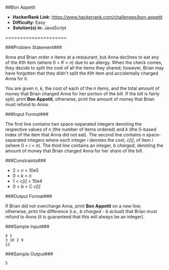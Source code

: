 ##Bon Appetit

* __HackerRank Link:__ https://www.hackerrank.com/challenges/bon-appetit
* __Difficulty:__ Easy
* __Solution(s) in:__ JavaScript

=====================

###Problem Statement###

Anna and Brian order _n_ items at a restaurant, but Anna declines to eat any of the _Kth_ item (where 0 < _K_ < _n_) due to an allergy. When the check comes, they decide to split the cost of all the items they shared; however, Brian may have forgotten that they didn't split the _Kth_ item and accidentally charged Anna for it.

You are given _n_, _k_, the cost of each of the _n_ items, and the total amount of money that Brian charged Anna for her portion of the bill. If the bill is fairly split, print __Bon Appetit__; otherwise, print the amount of money that Brian must refund to Anna.

###Input Format###

The first line contains two space-separated integers denoting the respective values of _n_ (the number of items ordered) and _k_ (the 0-based index of the item that Anna did not eat). 
The second line contains _n_ space-separated integers where each integer _i_ denotes the cost, _c[i]_, of item _i_ (where 0 < _i_ < _n_). 
The third line contains an integer, _b charged_, denoting the amount of money that Brian charged Anna for her share of the bill.

###Constraints###

* 2 < _n_ < 10e5
* 0 < _k_ < _n_
* 1 < _c[i]_ < 10e4
* 0 < _b_ < C _c[i]_

###Output Format###

If Brian did not overcharge Anna, print __Bon Appetit__ on a new line; otherwise, print the difference (i.e., _b charged_ - _b actual_) that Brian must refund to Anna (it is guaranteed that this will always be an integer).

###Sample Input###

```
4 1
3 10 2 9
12
```

###Sample Output###

```
5
```
